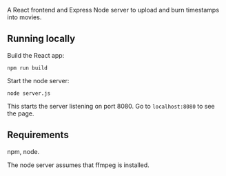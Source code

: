 A React frontend and Express Node server to upload and burn timestamps into movies.

## Running locally

Build the React app:

```
npm run build
```

Start the node server:

```
node server.js
```

This starts the server listening on port 8080. Go to `localhost:8080` to see the page.

## Requirements

npm, node.

The node server assumes that ffmpeg is installed.